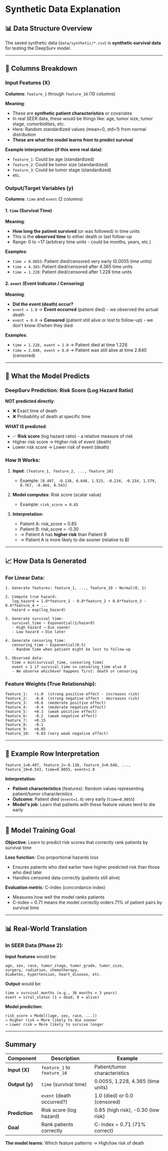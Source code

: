 # Synthetic Data Explanation

## 📊 Data Structure Overview

The saved synthetic data (`data/synthetic/*.csv`) is **synthetic survival data** for testing the DeepSurv model.

---

## 📁 Columns Breakdown

### Input Features (X)
**Columns**: `feature_1` through `feature_10` (10 columns)

**Meaning**:
- These are **synthetic patient characteristics** or covariates
- In real SEER data, these would be things like: age, tumor size, tumor stage, comorbidities, etc.
- Here: Random standardized values (mean=0, std=1) from normal distribution
- **These are what the model learns from to predict survival**

**Example interpretation (if this were real data)**:
- `feature_1`: Could be age (standardized)
- `feature_2`: Could be tumor size (standardized)
- `feature_3`: Could be tumor stage (standardized)
- etc.

### Output/Target Variables (y)
**Columns**: `time` and `event` (2 columns)

#### 1. `time` (Survival Time)
**Meaning**: 
- **How long the patient survived** (or was followed) in time units
- This is the **observed time** to either death or last follow-up
- Range: 0 to ~17 (arbitrary time units - could be months, years, etc.)

**Examples**:
- `time = 0.0055`: Patient died/censored very early (0.0055 time units)
- `time = 4.365`: Patient died/censored after 4.365 time units
- `time = 1.228`: Patient died/censored after 1.228 time units

#### 2. `event` (Event Indicator / Censoring)
**Meaning**:
- **Did the event (death) occur?**
- `event = 1.0` → **Event occurred** (patient died) - we observed the actual death
- `event = 0.0` → **Censored** (patient still alive or lost to follow-up) - we don't know if/when they died

**Examples**:
- `time = 1.228, event = 1.0` → Patient died at time 1.228
- `time = 2.840, event = 0.0` → Patient was still alive at time 2.840 (censored)

---

## 🎯 What the Model Predicts

### DeepSurv Prediction: **Risk Score (Log Hazard Ratio)**

**NOT predicted directly**:
- ❌ Exact time of death
- ❌ Probability of death at specific time

**WHAT IS predicted**:
- ✅ **Risk score** (log hazard ratio) - a relative measure of risk
- Higher risk score → Higher risk of event (death)
- Lower risk score → Lower risk of event (death)

### How It Works:

1. **Input**: `[feature_1, feature_2, ..., feature_10]`
   - Example: `[0.497, -0.138, 0.648, 1.523, -0.234, -0.234, 1.579, 0.767, -0.469, 0.543]`

2. **Model computes**: Risk score (scalar value)
   - Example: `risk_score = 0.85`

3. **Interpretation**:
   - Patient A: risk_score = 0.85
   - Patient B: risk_score = -0.30
   - → Patient A has **higher risk** than Patient B
   - → Patient A is more likely to die sooner (relative to B)

---

## 📈 How Data Is Generated

### For Linear Data:

```
1. Generate features: feature_1, ..., feature_10 ~ Normal(0, 1)

2. Compute true hazard:
   log_hazard = 1.0*feature_1 - 0.8*feature_2 + 0.6*feature_3 - 0.4*feature_4 + ...
   hazard = exp(log_hazard)

3. Generate survival time:
   survival_time ~ Exponential(1/hazard)
   - High hazard → Die sooner
   - Low hazard → Die later

4. Generate censoring time:
   censoring_time ~ Exponential(0.5)
   - Random time when patient might be lost to follow-up

5. Observed data:
   time = min(survival_time, censoring_time)
   event = 1 if survival_time <= censoring_time else 0
   - We observe whichever happens first: death or censoring
```

### Feature Weights (True Relationship):
```
feature_1:   +1.0  (strong positive effect - increases risk)
feature_2:   -0.8  (strong negative effect - decreases risk)
feature_3:   +0.6  (moderate positive effect)
feature_4:   -0.4  (moderate negative effect)
feature_5:   +0.3  (weak positive effect)
feature_6:   -0.2  (weak negative effect)
feature_7:   +0.15
feature_8:   -0.1
feature_9:   +0.05
feature_10:  -0.03 (very weak negative effect)
```

---

## 🔬 Example Row Interpretation

```csv
feature_1=0.497, feature_2=-0.138, feature_3=0.648, ..., feature_10=0.543, time=0.0055, event=1.0
```

**Interpretation**:
- **Patient characteristics** (features): Random values representing patient/tumor characteristics
- **Outcome**: Patient died (`event=1.0`) very early (`time=0.0055`)
- **Model's job**: Learn that patients with these feature values tend to die early

---

## 🎯 Model Training Goal

**Objective**: Learn to predict risk scores that correctly rank patients by survival time

**Loss function**: Cox proportional hazards loss
- Ensures patients who died earlier have higher predicted risk than those who died later
- Handles censored data correctly (patients still alive)

**Evaluation metric**: C-index (concordance index)
- Measures how well the model ranks patients
- C-index = 0.71 means the model correctly orders 71% of patient pairs by survival time

---

## 📊 Real-World Translation

### In SEER Data (Phase 2):

**Input features** would be:
```
age, sex, race, tumor_stage, tumor_grade, tumor_size, 
surgery, radiation, chemotherapy,
diabetes, hypertension, heart_disease, etc.
```

**Output** would be:
```
time = survival_months (e.g., 36 months = 3 years)
event = vital_status (1 = dead, 0 = alive)
```

**Model prediction**:
```
risk_score = Model([age, sex, race, ...])
→ Higher risk = More likely to die sooner
→ Lower risk = More likely to survive longer
```

---

## Summary

| Component | Description | Example |
|-----------|-------------|---------|
| **Input (X)** | `feature_1` to `feature_10` | Patient/tumor characteristics |
| **Output (y)** | `time` (survival time) | 0.0055, 1.228, 4.365 (time units) |
|  | `event` (death occurred?) | 1.0 (died) or 0.0 (censored) |
| **Prediction** | Risk score (log hazard) | 0.85 (high risk), -0.30 (low risk) |
| **Goal** | Rank patients correctly | C-index = 0.71 (71% correct) |

**The model learns**: Which feature patterns → High/low risk of death
